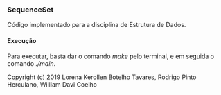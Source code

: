 ### SequenceSet

Código implementado para a disciplina de Estrutura de Dados.

#### Execução

Para executar, basta dar o comando *make* pelo terminal, e em seguida o comando *./main*.

Copyright (c) 2019 Lorena Kerollen Botelho Tavares, Rodrigo Pinto Herculano, William Davi Coelho
